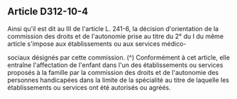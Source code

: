 ## Article D312-10-4


Ainsi qu'il est dit au III de l'article L. 241-6, la décision d'orientation de la commission des droits et de
l'autonomie prise au titre du 2° du I du même article s'impose aux établissements ou aux services médico-

sociaux désignés par cette commission. (^)
Conformément à cet article, elle entraîne l'affectation de l'enfant dans l'un des établissements ou services
proposés à la famille par la commission des droits et de l'autonomie des personnes handicapées dans la limite
de la spécialité au titre de laquelle les établissements ou services ont été autorisés ou agréés.

